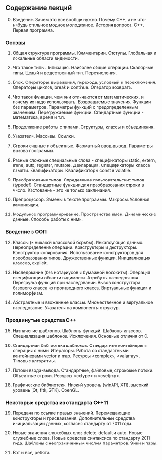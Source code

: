 ## Содержание лекций

0. Введение. Зачем это все вообще нужно. Почему C++, а не что-нибудь стильное модное молодежное. История вопроса. C++. Первая программа.

### Основы

1. Общая структура программы. Комментарии. Отступы. Глобальная и локальные области видимости.

2. Что такое типы. Типизация. Наиболее общие операции. Скалярные типы. Целый и вещественный тип. Перечисления. 

3. Блок. Операторы: выражения, перехода, условный и переключения. Операторы циклов, break и continue. Оператор возврата.

4. Что такое функции, чем они отличаются от математических, и почему их надо использовать. Возвращаемые значения. Функции без параметров. Параметры функций с предопределенным значением. Перегружаемые функции. Стандартные функции - математика, время и т.п.

5. Продолжение работы с типами. Структуры, классы и объединения.

6. Указатели. Массивы. Ссылки.

7. Строки сишные и объектные. Форматный ввод-вывод. Параметры вызова программы.

8. Разные сложные специальные слова - спецификаторы static, extern, inline, auto, register, mutable. Декларации. Спецификаторы класса памяти. Квалификаторы. Квалификаторы const и volatile.

9. Преобразование типов. Определение пользовательских типов (typedef). Стандартные функции для преобразования строки в число. Кастование - это не только заклинания.

10. Препроцессор. Замены в тексте программы. Макросы. Условная компиляция.

11. Модульное программирование. Пространства имён. Динамические данные. Способы работы с ними.

### Введение в ООП

12. Классы (и никакой классовой борьбы). Инкапсуляция данных. Переопределение операций. Конструкторы и деструкторы. Конструктор копирования. Использование конструкторов для преобразования типов. Дружественные функции. Инициализация классов, explicit.

13. Наследование (без нотариусов и бумажной волокиты). Операция спецификации области видимости. Атрибуты наследования. Перегрузка функций при наследовании. Вызов конструктора базового класса из производного класса. Виртуальные функции и полиморфизм.

14. Абстрактные и вложенные классы. Множественное и виртуальное наследование. Указатели на компоненты структур.

### Продвинутые средства C++

15. Назначение шаблонов. Шаблоны функций. Шаблоны классов. Специализация шаблонов. Исключения. Основные отличия от C.

16. Стандартная библиотека шаблонов. Стандартные контейнеры и операции с ними. Итераторы. Работа со стандартными контейнерами vector и map. Ресурсы \<complex>, \<valarray>. Типовые алгоритмы.

17. Потоки ввода-вывода. Стандартные, файловые, строковые потоки. Объектные строки. Ресурсы \<cctype> и \<csetjmp>.

18. Графические библиотеки. Низкий уровень (winAPI, X11), высокий уровень (Qt, fltk, GTK). OpenGL.

### Некоторые средства из стандарта C++11 
<!--TODO: перенести средства из стандарта C++11 в соответствующие разделы. А может и добавить C++14. -->

19. Передача по ссылке правых значений. Перемещающие конструкторы и присваивания. Дополнительные средства инициализации данных, согласно стандарту от 2011 года.

20. Новые значения служебных слов delete, default и auto. Новые служебные слова. Новые средства синтаксиса по стандарту 2011 года. Шаблоны с неограниченным числом параметров. Энки и пары.

21. Вот и все, ребята.
